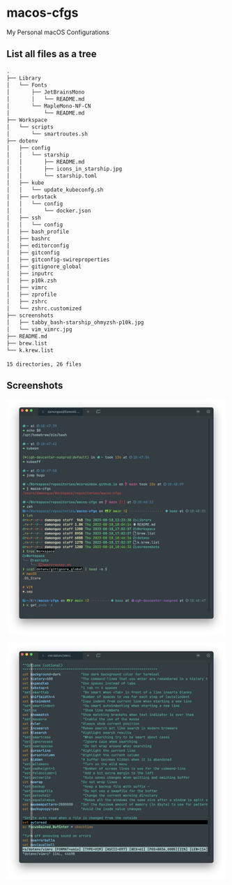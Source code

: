 # macos-cfgs

My Personal macOS Configurations

## List all files as a tree

```
.
├── Library
│   └── Fonts
│       ├── JetBrainsMono
│       │   └── README.md
│       └── MapleMono-NF-CN
│           └── README.md
├── Workspace
│   └── scripts
│       └── smartroutes.sh
├── dotenv
│   ├── config
│   │   └── starship
│   │       ├── README.md
│   │       ├── icons_in_starship.jpg
│   │       └── starship.toml
│   ├── kube
│   │   └── update_kubeconfg.sh
│   ├── orbstack
│   │   └── config
│   │       └── docker.json
│   ├── ssh
│   │   └── config
│   ├── bash_profile
│   ├── bashrc
│   ├── editorconfig
│   ├── gitconfig
│   ├── gitconfig-swireproperties
│   ├── gitignore_global
│   ├── inputrc
│   ├── p10k.zsh
│   ├── vimrc
│   ├── zprofile
│   ├── zshrc
│   └── zshrc.customized
├── screenshots
│   ├── tabby_bash-starship_ohmyzsh-p10k.jpg
│   └── vim_vimrc.jpg
├── README.md
├── brew.list
└── k.krew.list

15 directories, 26 files
```

## Screenshots

![](screenshots/tabby_bash-starship_ohmyzsh-p10k.jpg)

![](screenshots/vim_vimrc.jpg)

